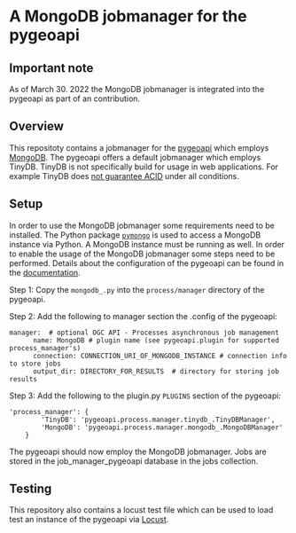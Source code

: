 # A MongoDB jobmanager for the pygeoapi

## Important note
As of March 30. 2022 the MongoDB jobmanager is integrated into the pygeoapi as part of an contribution.

## Overview
This repositoty contains a jobmanager for the [pygeoapi](https://pygeoapi.io/) which employs [MongoDB](https://www.mongodb.com/cloud/atlas/lp/try4?utm_source=bing&utm_campaign=search_bs_pl_evergreen_atlas_core_prosp-brand_gic-null_emea-de_ps-all_desktop_eng_lead&utm_term=mongodb&utm_medium=cpc_paid_search&utm_ad=e&utm_ad_campaign_id=415204543&adgroup=1214960818277975&msclkid=7356def9446915fcc7bcbd41669ea71e). The pygeoapi offers a default jobmanager which employs TinyDB. TinyDB is not specifically build for usage in web applications. For example TinyDB does [not guarantee ACID](https://tinydb.readthedocs.io/en/latest/intro.html#why-not-use-tinydb) under all conditions.

## Setup
In order to use the MongoDB jobmanager some requirements need to be installed. The Python package [```pymongo```](https://pymongo.readthedocs.io/en/stable/index.html) is used to access a MongoDB instance via Python. A MongoDB instance must be running as well. In order to enable the usage of the MongoDB jobmanager some steps need to be performed. Details about the configuration of the pygeoapi can be found in the [documentation](https://docs.pygeoapi.io/en/stable/index.html).

Step 1: Copy the ```mongodb_.py``` into the ```process/manager``` directory of the pygeoapi.
 
Step 2: Add the following to manager section the .config of the pygeoapi:
```
manager:  # optional OGC API - Processes asynchronous job management
      name: MongoDB # plugin name (see pygeoapi.plugin for supported process_manager's)
      connection: CONNECTION_URI_OF_MONGODB_INSTANCE # connection info to store jobs
      output_dir: DIRECTORY_FOR_RESULTS  # directory for storing job results
```

Step 3: Add the following to the plugin.py ```PLUGINS``` section of the pygeoapi:
```
'process_manager': {
        'TinyDB': 'pygeoapi.process.manager.tinydb_.TinyDBManager',
        'MongoDB': 'pygeoapi.process.manager.mongodb_.MongoDBManager'
    }
 ```
 
 The pygeoapi should now employ the MongoDB jobmanager. Jobs are stored in the job_manager_pygeoapi database in the jobs collection. 
 
 ## Testing
 This repository also contains a locust test file which can be used to load test an instance of the pygeoapi via [Locust](https://docs.locust.io/en/stable/).
